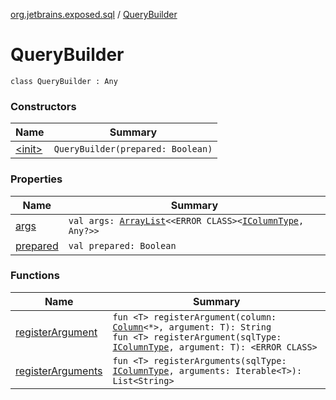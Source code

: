 [org.jetbrains.exposed.sql](../index.md) / [QueryBuilder](.)

# QueryBuilder

`class QueryBuilder : Any`

### Constructors

| Name | Summary |
|---|---|
| [&lt;init&gt;](-init-.md) | `QueryBuilder(prepared: Boolean)` |

### Properties

| Name | Summary |
|---|---|
| [args](args.md) | `val args: `[`ArrayList`](http://docs.oracle.com/javase/6/docs/api/java/util/ArrayList.html)`<<ERROR CLASS><`[`IColumnType`](../-i-column-type/index.md)`, Any?>>` |
| [prepared](prepared.md) | `val prepared: Boolean` |

### Functions

| Name | Summary |
|---|---|
| [registerArgument](register-argument.md) | `fun <T> registerArgument(column: `[`Column`](../-column/index.md)`<*>, argument: T): String`<br>`fun <T> registerArgument(sqlType: `[`IColumnType`](../-i-column-type/index.md)`, argument: T): <ERROR CLASS>` |
| [registerArguments](register-arguments.md) | `fun <T> registerArguments(sqlType: `[`IColumnType`](../-i-column-type/index.md)`, arguments: Iterable<T>): List<String>` |
